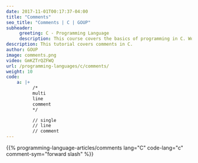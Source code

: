```yaml
---
date: 2017-11-01T00:17:37-04:00
title: "Comments"
seo_title: "Comments | C | GOUP"
subheader:
     greeting: C - Programming Language
     description: This course covers the basics of programming in C. Work your way through the videos/articles and I'll teach you everything you need to know to start your programming journey!
description: This tutorial covers comments in C.
author: GOUP
image: comments.png
video: GmKZTrQZFWQ
url: /programming-languages/c/comments/
weight: 10
code:
    a: |+
          /*
          multi
          line
          comment
          */

          // single
          // line
          // comment
---
```


{{% programming-language-articles/comments lang="C" code-lang="c" comment-sym="forward slash" %}}
